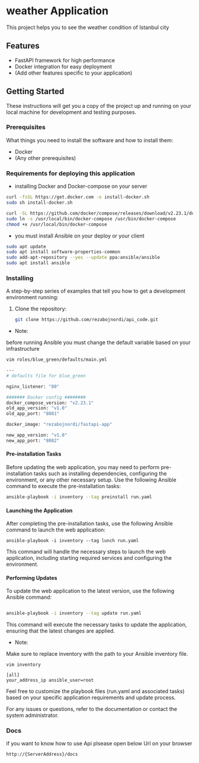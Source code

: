 # weather Application

This project helps you to see the weather condition of Istanbul city

## Features

- FastAPI framework for high performance
- Docker integration for easy deployment
- (Add other features specific to your application)

## Getting Started

These instructions will get you a copy of the project up and running on your local machine for development and testing purposes.

### Prerequisites

What things you need to install the software and how to install them:

- Docker
- (Any other prerequisites)

### Requirements for deploying this application

* installing Docker and Docker-compose on your server

```bash
curl -fsSL https://get.docker.com -o install-docker.sh
sudo sh install-docker.sh

curl -SL https://github.com/docker/compose/releases/download/v2.23.1/docker-compose-linux-x86_64 -o /usr/local/bin/docker-compose
sudo ln -s /usr/local/bin/docker-compose /usr/bin/docker-compose
chmod +x /usr/local/bin/docker-compose
```
* you must install Ansible on your deploy or your client

```bash
sudo apt update
sudo apt install software-properties-common
sudo add-apt-repository --yes --update ppa:ansible/ansible
sudo apt install ansible
```

### Installing

A step-by-step series of examples that tell you how to get a development environment running:

1. Clone the repository:
   ```bash
   git clone https://github.com/rezabojnordi/api_code.git


* Note:

before running Ansible you must change the default variable based on your infrastructure

```bash
vim roles/blue_green/defaults/main.yml

---
# defaults file for blue_green

nginx_listener: "80"

####### Docker config ########
docker_compose_version: "v2.23.1"
old_app_version: "v1.0"
old_app_port: "8081"

docker_image: "rezabojnordi/fastapi-app"

new_app_version: "v1.0"
new_app_port: "8082"

```


#### Pre-installation Tasks
Before updating the web application, you may need to perform pre-installation tasks such as installing dependencies, configuring the environment, or any other necessary setup. Use the following Ansible command to execute the pre-installation tasks:

``` bash
ansible-playbook -i inventory --tag preinstall run.yaml

```
#### Launching the Application
After completing the pre-installation tasks, use the following Ansible command to launch the web application:

```
ansible-playbook -i inventory --tag lunch run.yaml

```
This command will handle the necessary steps to launch the web application, including starting required services and configuring the environment.

#### Performing Updates

To update the web application to the latest version, use the following Ansible command:

```bash

ansible-playbook -i inventory --tag update run.yaml

```

This command will execute the necessary tasks to update the application, ensuring that the latest changes are applied.

* Note: 

Make sure to replace inventory with the path to your Ansible inventory file.

```
vim inventory

[all]
your_address_ip ansible_user=root

```
Feel free to customize the playbook files (run.yaml and associated tasks) based on your specific application requirements and update process.

For any issues or questions, refer to the documentation or contact the system administrator.

### Docs
if you want to know how to use Api plsease open below Url on your browser

```
http://{ServerAddress}/docs
```
